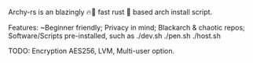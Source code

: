 
Archy-rs is an blazingly 🔥🚀 fast rust 🦀 based arch install script.

Features:
    ~Beginner friendly;
    Privacy in mind;
    Blackarch & chaotic repos;
    Software/Scripts pre-installed, such as ./dev.sh ./pen.sh ./host.sh

TODO:
    Encryption AES256, LVM, Multi-user option.